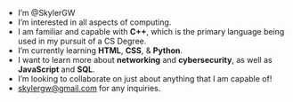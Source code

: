 - I’m @SkylerGW
- I’m interested in all aspects of computing.
- I am familiar and capable with **C++**, which is the primary language being used in my pursuit of a CS Degree. 
- I’m currently learning **HTML**, **CSS**, & **Python**.
- I want to learn more about **networking** and **cybersecurity**, as well as **JavaScript** and **SQL**.
- I’m looking to collaborate on just about anything that I am capable of!
- skylergw@gmail.com for any inquiries.

<!---
SkylerGW/SkylerGW is a ✨ special ✨ repository because its `README.md` (this file) appears on your GitHub profile.
You can click the Preview link to take a look at your changes.
--->
